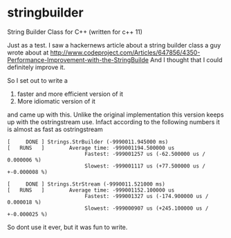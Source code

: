 stringbuilder
=============

String Builder Class for C++ (written for c++ 11)

Just as a test. I saw a hackernews article about a string builder class a guy wrote about at 
http://www.codeproject.com/Articles/647856/4350-Performance-Improvement-with-the-StringBuilde
And I thought that I could definitely improve it.

So I set out to write a 
1) faster and more efficient version of it
2) More idiomatic version of it

and came up with this. Unlike the original implementation this version keeps up with the ostringstream
use. Infact according to the following numbers it is almost as fast as ostringstream

    [     DONE ] Strings.StrBuilder (-9990011.945000 ms)
    [   RUNS   ]        Average time: -999001194.500000 us
                             Fastest: -999001257 us (-62.500000 us / 0.000006 %)
                             Slowest: -999001117 us (+77.500000 us / +-0.000008 %)
                             
    [     DONE ] Strings.StrStream (-9990011.521000 ms)
    [   RUNS   ]        Average time: -999001152.100000 us
                             Fastest: -999001327 us (-174.900000 us / 0.000018 %)
                             Slowest: -999000907 us (+245.100000 us / +-0.000025 %)

                             
So dont use it ever, but it was fun to write.
